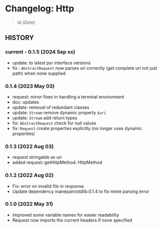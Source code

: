 # Changelog: Http

> $Id$ ($Date$)

## HISTORY

### current - 0.1.5 (2024 Sep xx)

- update: to latest psr interface versions
- fix   : `AbstractRequest` now parses uri correctly (get complete url not just path) when none supplied

### 0.1.4 (2023 May 03)

- request: minor fixes in handling a terminal environment
- doc: updates
- update: removal of redundant classes
- update: `Stream` remove dynamic property `$uri`
- update: `Stream` add return types
- fix: `AbstractRequest` check for null values
- fix: `Request` create properties explicitly (no longer uses dynamic properties)

### 0.1.3 (2022 Aug 03)

- request stringable as uri
- added request::getHttpMethod: HttpMethod

### 0.1.2 (2022 Aug 02)

- Fix: error on invalid file in response.
- Update dependency inanepain/stdlib:0.1.4 to fix mime parsing error

### 0.1.0 (2022 May 31)

 - Improved some variable names for easier readability
 - Request now imports the current headers if none specified
